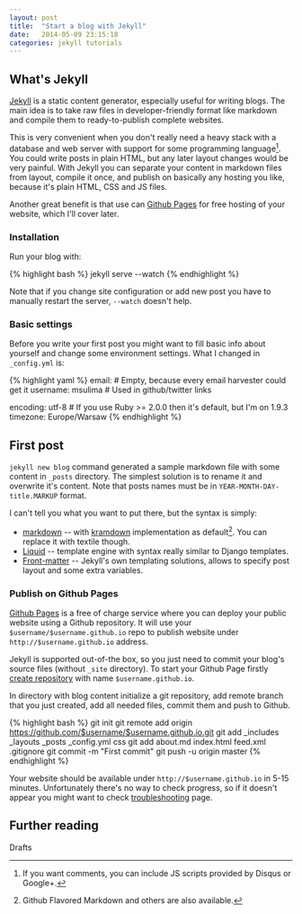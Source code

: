 ```yaml
---
layout: post
title:  "Start a blog with Jekyll"
date:   2014-05-09 23:15:18
categories: jekyll tutorials
---
```


## What's Jekyll

[Jekyll] is a static content generator, especially useful for writing blogs. The main idea is to take raw files in developer-friendly format like markdown and compile them to ready-to-publish complete websites. 

This is very convenient when you don't really need a heavy stack with a database and web server with support for some programming language[^comments]. You could write posts in plain HTML, but any later layout changes would be very painful. With Jekyll you can separate your content in markdown files from layout, compile it once, and publish on basically any hosting you like, because it's plain HTML, CSS and JS files.

Another great benefit is that use can [Github Pages][github-pages] for free hosting of your website, which I'll cover later.

### Installation

Run your blog with:

{% highlight bash %}
jekyll serve --watch
{% endhighlight %}

Note that if you change site configuration or add new post you have to manually restart the server, `--watch` doesn't help.

### Basic settings

Before you write your first post you might want to fill basic info about yourself and change some environment settings. What I changed in `_config.yml` is:

{% highlight yaml %}
email: # Empty, because every email harvester could get it
username: msulima # Used in github/twitter links

encoding: utf-8 # If you use Ruby >= 2.0.0 then it's default, but I'm on 1.9.3
timezone: Europe/Warsaw
{% endhighlight %}

## First post

`jekyll new blog` command generated a sample markdown file with some content in `_posts` directory. The simplest solution is to rename it and overwrite it's content. Note that posts names must be in `YEAR-MONTH-DAY-title.MARKUP` format.

I can't tell you what you want to put there, but the syntax is simply:

* [markdown] -- with [kramdown] implementation as default[^markdown]. You can replace it with textile though.
* [Liquid] -- template engine with syntax really similar to Django templates.
* [Front-matter] -- Jekyll's own templating solutions, allows to specify post layout and some extra variables.

### Publish on Github Pages

[Github Pages][github-pages] is a free of charge service where you can deploy your public website using a Github repository. It will use your `$username/$username.github.io` repo to publish website under `http://$username.github.io` address.

Jekyll is supported out-of-the box, so you just need to commit your blog's source files (without `_site` directory). To start your Github Page firstly [create repository] with name `$username.github.io`.

In directory with blog content initialize a git repository, add remote branch that you just created, add all needed files, commit them and push to Github.

{% highlight bash %}
git init
git remote add origin https://github.com/$username/$username.github.io.git
git add _includes _layouts _posts _config.yml css
git add about.md index.html feed.xml .gitignore
git commit -m "First commit"
git push -u origin master
{% endhighlight %}

Your website should be available under `http://$username.github.io` in 5-15 minutes. Unfortunately there's no way to check progress, so if it doesn't appear you might want to check [troubleshooting] page.

## Further reading

Drafts

[Jekyll]:            http://jekyllrb.com/
[markdown]:          http://daringfireball.net/projects/markdown/
[kramdown]:          http://kramdown.gettalong.org/
[Liquid]:            http://docs.shopify.com/themes/liquid-basics
[Front-matter]:      http://jekyllrb.com/docs/frontmatter/
[create repository]: https://github.com/new
[troubleshooting]:   https://help.github.com/articles/troubleshooting-github-pages-build-failures
[github-pages]:      https://help.github.com/articles/troubleshooting-github-pages-build-failures

[^markdown]: Github Flavored Markdown and others are also available.
[^comments]: If you want comments, you can include JS scripts provided by Disqus or Google+.
